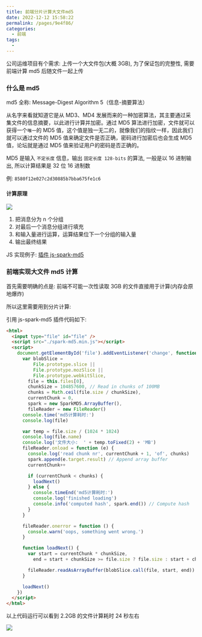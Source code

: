 ```yaml
---
title: 前端分片计算大文件md5
date: 2022-12-12 15:58:22
permalink: /pages/9e4f86/
categories:
  - 前端
tags:
  - 
---
```

公司运维项目有个需求: 上传一个大文件包(大概 3GB), 为了保证包的完整性, 需要前端计算 md5 后随文件一起上传

### 什么是 md5

md5 全称: Message-Digest Algorithm 5（信息-摘要算法）

从名字来看就知道它是从 MD3、MD4 发展而来的一种加密算法，其主要通过采集文件的信息摘要，以此进行计算并加密。通过 MD5 算法进行加密，文件就可以获得一个`唯一`的 MD5 值，这个值是独一无二的，就像我们的指纹一样，因此我们就可以通过文件的 MD5 值来确定文件是否正确，密码进行加密后也会生成 MD5 值，论坛就是通过 MD5 值来验证用户的密码是否正确的。

MD5 是输入 `不定长度` 信息，输出 `固定长度 128-bits` 的算法, 一般是以 16 进制输出, 所以计算结果是 32 位 16 进制数

例: `8580f12e027c2d30885b7bba675fe1c6`

#### 计算原理

![](https://raw.gitmirror.com/GanChuanYin/picture/main/blog/20220308175055.png)

1. 把消息分为 n 个分组
2. 对最后一个消息分组进行填充
3. 和输入量进行运算，运算结果位下一个分组的输入量
4. 输出最终结果

JS 实现例子: [插件 js-spark-md5](https://github.com/satazor/js-spark-md5)

### 前端实现大文件 md5 计算

首先需要明确的点是: 前端不可能一次性读取 3GB 的文件直接用于计算(内存会原地爆炸)

所以这里需要用到分片计算:

引用 js-spark-md5 插件代码如下:

```html
<html>
  <input type="file" id="file" />
  <script src="./spark-md5.min.js"></script>
  <script>
    document.getElementById('file').addEventListener('change', function () {
      var blobSlice =
          File.prototype.slice ||
          File.prototype.mozSlice ||
          File.prototype.webkitSlice,
        file = this.files[0],
        chunkSize = 104857600, // Read in chunks of 100MB
        chunks = Math.ceil(file.size / chunkSize),
        currentChunk = 0,
        spark = new SparkMD5.ArrayBuffer(),
        fileReader = new FileReader()
      console.time('md5计算耗时:')
      console.log(file)

      var temp = file.size / (1024 * 1024)
      console.log(file.name)
      console.log('文件大小:  ' + temp.toFixed(2) + 'MB')
      fileReader.onload = function (e) {
        console.log('read chunk nr', currentChunk + 1, 'of', chunks)
        spark.append(e.target.result) // Append array buffer
        currentChunk++

        if (currentChunk < chunks) {
          loadNext()
        } else {
          console.timeEnd('md5计算耗时:')
          console.log('finished loading')
          console.info('computed hash', spark.end()) // Compute hash
        }
      }

      fileReader.onerror = function () {
        console.warn('oops, something went wrong.')
      }

      function loadNext() {
        var start = currentChunk * chunkSize,
          end = start + chunkSize >= file.size ? file.size : start + chunkSize

        fileReader.readAsArrayBuffer(blobSlice.call(file, start, end))
      }

      loadNext()
    })
  </script>
</html>
```

以上代码运行可以看到 2.2GB 的文件计算耗时 24 秒左右

![](https://raw.gitmirror.com/GanChuanYin/picture/main/blog/20221212162628.png)
